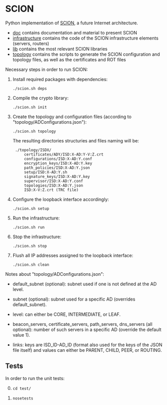 SCION
=====

Python implementation of [SCION](http://www.netsec.ethz.ch/research/SCION), a future Internet architecture.

* [doc](/doc) contains documentation and material to present SCION
* [infrastructure](/infrastructure) contains the code of the SCION infrastructure elements (servers, routers)
* [lib](/lib) contains the most relevant SCION libraries
* [topology](/topology) contains the scripts to generate the SCION configuration and topology files, as well as the certificates and ROT files

Necessary steps in order to run SCION:

1. Install required packages with dependencies:

	`./scion.sh deps`

2. Compile the crypto library:

	`./scion.sh init`

3. Create the topology and configuration files (according to "topology/ADConfigurations.json"):

	`./scion.sh topology`

	The resulting directories structuries and files naming will be:

		./topology/ISDX/
			certificates/ADY/ISD:X-AD:Y-V:Z.crt
			configurations/ISD:X-AD:Y.conf
			encryption_keys/ISD:X-AD:Y.key
			path_policies/ISD:X-AD:Y.json
			setup/ISD:X-AD:Y.sh
			signature_keys/ISD:X-AD:Y.key
			supervisor/ISD:X-AD:Y.conf
			topologies/ISD:X-AD:Y.json
			ISD:X-V:Z.crt (TRC file)

4. Configure the loopback interface accordingly:

 	`./scion.sh setup`

5. Run the infrastructure:

	`./scion.sh run`

6. Stop the infrastructure:

	`./scion.sh stop`

7. Flush all IP addresses assigned to the loopback interface:

	`./scion.sh clean`


Notes about "topology/ADConfigurations.json":

* default_subnet (optional): subnet used if one is not defined at the AD level.

* subnet (optional): subnet used for a specific AD (overrides default_subnet).

* level: can either be CORE, INTERMEDIATE, or LEAF.

* beacon_servers, certificate_servers, path_servers, dns_servers (all optional): number of such servers in a specific AD (override the default value 1).

* links: keys are ISD_ID-AD_ID (format also used for the keys of the JSON file itself) and values can either be PARENT, CHILD, PEER, or ROUTING.
 
## Tests

In order to run the unit tests:

0. `cd test/`

1. `nosetests`

